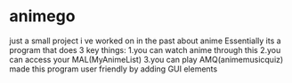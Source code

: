 # animego
just a small project i ve worked on in the past about anime
Essentially its a program that does 3 key things:
1.you can watch anime through this 
2.you can access your MAL(MyAnimeList)
3.you can play AMQ(animemusicquiz)
made this program user friendly by adding GUI elements

